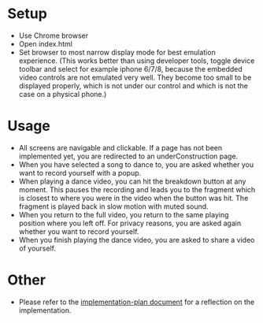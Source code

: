 # Setup

- Use Chrome browser
- Open index.html
- Set browser to most narrow display mode for best emulation experience. (This works better than using developer tools, toggle device toolbar and select for example iphone 6/7/8, because the embedded video controls are not emulated very well. They become too small to be displayed properly, which is not under our control and which is not the case on a physical phone.)

# Usage

- All screens are navigable and clickable. If a page has not been implemented yet, you are redirected to an underConstruction page.
- When you have selected a song to dance to, you are asked whether you want to record yourself with a popup.
- When playing a dance video, you can hit the breakdown button at any moment. This pauses the recording and leads you to the fragment which is closest to where you were in the video when the button was hit. The fragment is played back in slow motion with muted sound. 
- When you return to the full video, you return to the same playing position where you left off. For privacy reasons, you are asked again whether you want to record yourself. 
- When you finish playing the dance video, you are asked to share a video of yourself.


# Other
- Please refer to the [implementation-plan document](Implementation-plan.md)  for a reflection on the implementation.
